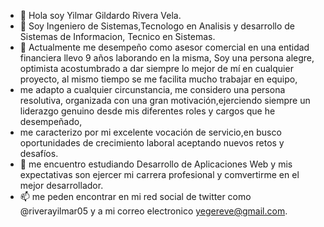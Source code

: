 - 👋 Hola soy Yilmar Gildardo Rivera Vela. 
- 👀 Soy Ingeniero de Sistemas,Tecnologo en Analisis y desarrollo de Sistemas de Informacion, Tecnico en Sistemas.
- 🌱 Actualmente me desempeño como asesor comercial en una entidad financiera llevo 9 años laborando en la misma, Soy una persona alegre, optimista acostumbrado a dar siempre lo mejor de mí en cualquier proyecto, al mismo tiempo se me facilita mucho trabajar en equipo,
- me adapto a cualquier circunstancia, me considero una persona resolutiva, organizada con una gran motivación,ejerciendo siempre un liderazgo genuino desde mis diferentes roles y cargos que he desempeñado,
- me caracterizo  por mi excelente vocación de servicio,en busco oportunidades de crecimiento laboral aceptando nuevos retos y desafíos.
- 💞️ me encuentro estudiando Desarrollo de Aplicaciones Web y mis expectativas son ejercer mi carrera profesional y comvertirme en el mejor desarrollador.
- 📫 me peden encontrar en mi red social de twitter como @riverayilmar05 y a mi correo electronico yegereve@gmail.com.

<!---
YilmasterRivera/YilmasterRivera is a ✨ special ✨ repository because its `README.md` (this file) appears on your GitHub profile.
You can click the Preview link to take a look at your changes.
--->
